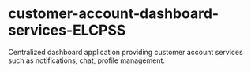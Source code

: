 # customer-account-dashboard-services-ELCPSS
Centralized dashboard application providing customer account services such as notifications, chat, profile management.
